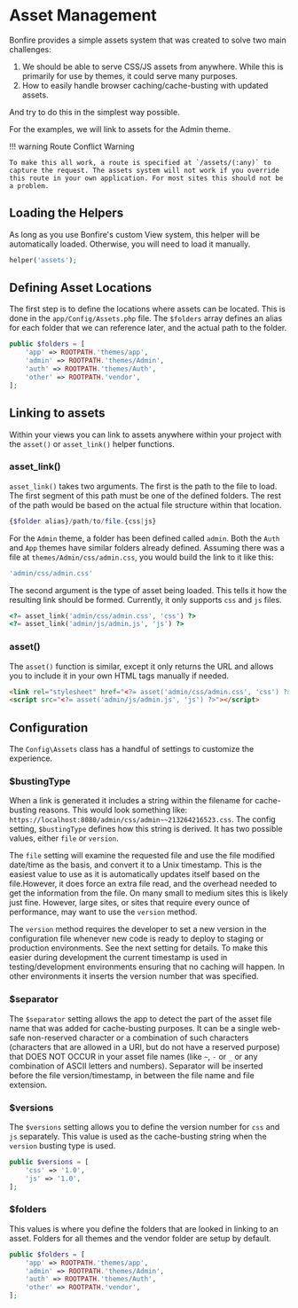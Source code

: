 # Asset Management

Bonfire provides a simple assets system that was created to solve two main challenges:

1. We should be able to serve CSS/JS assets from anywhere. While this is primarily for use by themes, it could serve many purposes.
2. How to easily handle browser caching/cache-busting with updated assets.

And try to do this in the simplest way possible.

For the examples, we will link to assets for the Admin theme.

!!! warning Route Conflict Warning

    To make this all work, a route is specified at `/assets/(:any)` to capture the request. The assets system will not work if you override this route in your own application. For most sites this should not be a problem.

## Loading the Helpers

As long as you use Bonfire's custom View system, this helper will be automatically loaded. Otherwise, you will need to load it manually.

```php
helper('assets');
```

## Defining Asset Locations

The first step is to define the locations where assets can be located. This is done in the `app/Config/Assets.php` file. The `$folders` array defines an alias for each folder that we can reference later, and the actual path to the folder.

```php
public $folders = [
    'app' => ROOTPATH.'themes/app',
    'admin' => ROOTPATH.'themes/Admin',
    'auth' => ROOTPATH.'themes/Auth',
    'other' => ROOTPATH.'vendor',
];
```

## Linking to assets

Within your views you can link to assets anywhere within your project with the `asset()` or `asset_link()` helper functions.

### asset_link()

`asset_link()` takes two arguments. The first is the path to the file to load. The first segment of this path must be one of the defined folders. The rest of the path would be based on the actual file structure within that location.

```php
{$folder alias}/path/to/file.{css|js}
```

For the `Admin` theme, a folder has been defined called `admin`. Both the `Auth` and `App` themes have similar folders already defined. Assuming there was a file at `themes/Admin/css/admin.css`, you would build the link to it like this:

```php
'admin/css/admin.css'
```

The second argument is the type of asset being loaded. This tells it how the resulting link should be formed.
Currently, it only supports `css` and `js` files.

```php
<?= asset_link('admin/css/admin.css', 'css') ?>
<?= asset_link('admin/js/admin.js', 'js') ?>
```

### asset()

The `asset()` function is similar, except it only returns the URL and allows you to include it in your own HTML tags manually if needed.

```html
<link rel="stylesheet" href="<?= asset('admin/css/admin.css', 'css') ?>" />
<script src="<?= asset('admin/js/admin.js', 'js') ?>"></script>
```

## Configuration

The `Config\Assets` class has a handful of settings to customize the experience.

### $bustingType

When a link is generated it includes a string within the filename for cache-busting reasons. This would look something like: `https://localhost:8080/admin/css/admin~~213264216523.css`. The config setting, `$bustingType` defines how this string is derived. It has two possible values, either `file` or `version`.

The `file` setting will examine the requested file and use the file modified date/time as the basis, and convert it to a Unix timestamp. This is the easiest value to use as it is automatically updates itself based on the file.However, it does force an extra file read, and the overhead needed to get the information from the file. On many small to medium sites this is likely just fine. However, large sites, or sites that require every ounce of performance, may want to use the `version` method.

The `version` method requires the developer to set a new version in the configuration file whenever new code is ready to deploy to staging or production environments. See the next setting for details. To make this easier during development the current timestamp is used in testing/development environments ensuring that no caching will happen. In other environments it inserts the version number that was specified.

### $separator

The `$separator` setting allows the app to detect the part of the asset file name that was added for cache-busting purposes. It can be a single web-safe non-reserved character or a combination of such characters (characters that are allowed in a URI, but do not have a reserved purpose) that DOES NOT OCCUR in your asset file names (like `~`, `-` or `_` or any combination of ASCII letters and numbers). Separator will be inserted before the file version/timestamp, in between the file name and file extension.

### $versions

The `$versions` setting allows you to define the version number for `css` and `js` separately. This value is used as the cache-busting string when the `version` busting type is used.

```php
public $versions = [
    'css' => '1.0',
    'js' => '1.0',
];
```

### $folders

This values is where you define the folders that are looked in linking to an asset. Folders for all themes and the vendor folder are setup by default.

```php
public $folders = [
    'app' => ROOTPATH.'themes/app',
    'admin' => ROOTPATH.'themes/Admin',
    'auth' => ROOTPATH.'themes/Auth',
    'other' => ROOTPATH.'vendor',
];
```
